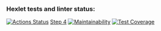 ### Hexlet tests and linter status:
[![Actions Status](https://github.com/melnikowww/java-project-71/workflows/hexlet-check/badge.svg)](https://github.com/melnikowww/java-project-71/actions)
[Step 4](https://asciinema.org/a/VyDRsWzkjvAs1v5tRWtkCbVmR)
[![Maintainability](https://api.codeclimate.com/v1/badges/5226b2ae61a5f155929f/maintainability)](https://codeclimate.com/github/melnikowww/java-project-71/maintainability)
[![Test Coverage](https://api.codeclimate.com/v1/badges/5226b2ae61a5f155929f/test_coverage)](https://codeclimate.com/github/melnikowww/java-project-71/test_coverage)